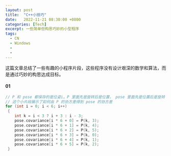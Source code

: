 ```yaml
---
layout: post
title:  "C++小技巧"
date:   2022-11-21 08:30:00 +0800
categories: [Tech]
excerpt: 一些简单但构思巧妙的小型程序
tags:
  - CN
  - Windows
  - 
  - 
---
```


这篇文章总结了一些有趣的小程序片段，这些程序没有设计艰深的数学和算法，而是通过巧妙的构思达成目标。

#### 01

```C++
// P 和 pose 都保存的是位姿i。P 里面先是旋转后是位置， pose 里面先是位置后是旋转
// 这个小片段展示了如何由 P 的协方差得到 pose 的协方差
for (int i = 0; i < 6; i++)
 {
    int k = i < 3 ? i + 3 : i - 3;
    pose.covariance[i * 6 + 0] = P(k, 3);
    pose.covariance[i * 6 + 1] = P(k, 4);
    pose.covariance[i * 6 + 2] = P(k, 5);
    pose.covariance[i * 6 + 3] = P(k, 0);
    pose.covariance[i * 6 + 4] = P(k, 1);
    pose.covariance[i * 6 + 5] = P(k, 2);
 }
```
